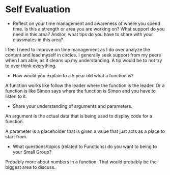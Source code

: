 # Self Evaluation

- Reflect on your time management and awareness of where you spend time. Is this a strength or area you are working on? What support do you need in this area? And/or, what tips do you have to share with your classmates in this area?

I feel I need to improve on time management as I do over analyze the content and lead myself in circles. I generally seek support from my peers when I am able, as it cleans up my understanding. A tip would be to not try to over think everything.

- How would you explain to a 5 year old what a function is?

A function works like follow the leader where the function is the leader. Or a function is like Simon says where the function is Simon and you have to listen to it.

- Share your understanding of arguments and parameters.

An argument is the actual data that is being used to display code for a function.

A parameter is a placeholder that is given a value that just acts as a place to start from.

- What questions/topics (related to Functions) do you want to being to your Small Group?

Probably more about numbers in a function. That would probably be the biggest area to discuss.
